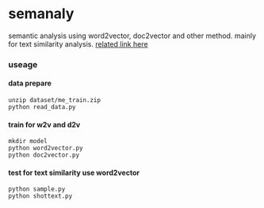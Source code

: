 # semanaly
semantic analysis using word2vector, doc2vector and other method. mainly for text similarity analysis.
[related link here](http://someth.duapp.com/2017/07/05/Word2vector%E5%8F%A5%E5%AD%90%E7%9B%B8%E4%BC%BC%E5%BA%A6%E8%AE%A1%E7%AE%97/)

### useage

#### data prepare
```
unzip dataset/me_train.zip
python read_data.py
```

#### train for w2v and d2v
```
mkdir model
python word2vector.py
python doc2vector.py
```

#### test for text similarity use word2vector
```
python sample.py
python shottext.py
```
